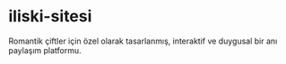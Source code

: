 # iliski-sitesi
Romantik çiftler için özel olarak tasarlanmış, interaktif ve duygusal bir anı paylaşım platformu. 
